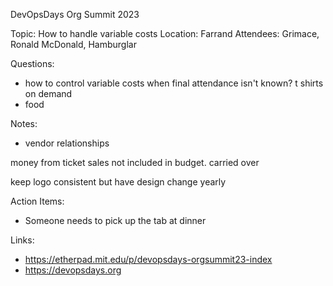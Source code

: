 DevOpsDays Org Summit 2023

Topic: How to handle variable costs
Location: Farrand
Attendees: Grimace, Ronald McDonald, Hamburglar

Questions:
  - how to control variable costs when final attendance isn't known?
  t shirts on demand
- food



Notes:
   - vendor relationships

 money from ticket sales not included in budget. carried over

 keep logo consistent but have design change yearly


Action Items:
   - Someone needs to pick up the tab at dinner

Links:
   - https://etherpad.mit.edu/p/devopsdays-orgsummit23-index
   - https://devopsdays.org


